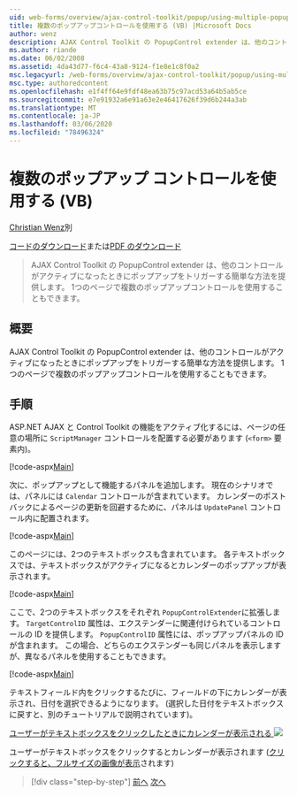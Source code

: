```yaml
---
uid: web-forms/overview/ajax-control-toolkit/popup/using-multiple-popup-controls-vb
title: 複数のポップアップコントロールを使用する (VB) |Microsoft Docs
author: wenz
description: AJAX Control Toolkit の PopupControl extender は、他のコントロールがアクティブになったときにポップアップをトリガーする簡単な方法を提供します。 また、m...
ms.author: riande
ms.date: 06/02/2008
ms.assetid: 4da43d77-f6c4-43a8-9124-f1e8e1c8f0a2
msc.legacyurl: /web-forms/overview/ajax-control-toolkit/popup/using-multiple-popup-controls-vb
msc.type: authoredcontent
ms.openlocfilehash: e1f4ff64e9fdf48ea63b75c97acd53a64b5ab5ce
ms.sourcegitcommit: e7e91932a6e91a63e2e46417626f39d6b244a3ab
ms.translationtype: MT
ms.contentlocale: ja-JP
ms.lasthandoff: 03/06/2020
ms.locfileid: "78496324"
---
```

# <a name="using-multiple-popup-controls-vb"></a>複数のポップアップ コントロールを使用する (VB)

[Christian Wenz](https://github.com/wenz)別

[コードのダウンロード](https://download.microsoft.com/download/9/3/f/93f8daea-bebd-4821-833b-95205389c7d0/PopupControl1.vb.zip)または[PDF のダウンロード](https://download.microsoft.com/download/2/d/c/2dc10e34-6983-41d4-9c08-f78f5387d32b/popupcontrol1VB.pdf)

> AJAX Control Toolkit の PopupControl extender は、他のコントロールがアクティブになったときにポップアップをトリガーする簡単な方法を提供します。 1つのページで複数のポップアップコントロールを使用することもできます。

## <a name="overview"></a>概要

AJAX Control Toolkit の PopupControl extender は、他のコントロールがアクティブになったときにポップアップをトリガーする簡単な方法を提供します。 1つのページで複数のポップアップコントロールを使用することもできます。

## <a name="steps"></a>手順

ASP.NET AJAX と Control Toolkit の機能をアクティブ化するには、ページの任意の場所に `ScriptManager` コントロールを配置する必要があります (`<form>` 要素内)。

[!code-aspx[Main](using-multiple-popup-controls-vb/samples/sample1.aspx)]

次に、ポップアップとして機能するパネルを追加します。 現在のシナリオでは、パネルには `Calendar` コントロールが含まれています。 カレンダーのポストバックによるページの更新を回避するために、パネルは `UpdatePanel` コントロール内に配置されます。

[!code-aspx[Main](using-multiple-popup-controls-vb/samples/sample2.aspx)]

このページには、2つのテキストボックスも含まれています。 各テキストボックスでは、テキストボックスがアクティブになるとカレンダーのポップアップが表示されます。

[!code-aspx[Main](using-multiple-popup-controls-vb/samples/sample3.aspx)]

ここで、2つのテキストボックスをそれぞれ `PopupControlExtender`に拡張します。 `TargetControlID` 属性は、エクステンダーに関連付けられているコントロールの ID を提供します。 `PopupControlID` 属性には、ポップアップパネルの ID が含まれます。 この場合、どちらのエクステンダーも同じパネルを表示しますが、異なるパネルを使用することもできます。

[!code-aspx[Main](using-multiple-popup-controls-vb/samples/sample4.aspx)]

テキストフィールド内をクリックするたびに、フィールドの下にカレンダーが表示され、日付を選択できるようになります。 (選択した日付をテキストボックスに戻すと、別のチュートリアルで説明されています)。

[ユーザーがテキストボックスをクリックしたときにカレンダーが表示される ![](using-multiple-popup-controls-vb/_static/image2.png)](using-multiple-popup-controls-vb/_static/image1.png)

ユーザーがテキストボックスをクリックするとカレンダーが表示されます ([クリックすると、フルサイズの画像が表示](using-multiple-popup-controls-vb/_static/image3.png)されます)

> [!div class="step-by-step"]
> [前へ](handling-postbacks-from-a-popup-control-without-an-updatepanel-cs.md)
> [次へ](handling-postbacks-from-a-popup-control-with-an-updatepanel-vb.md)
